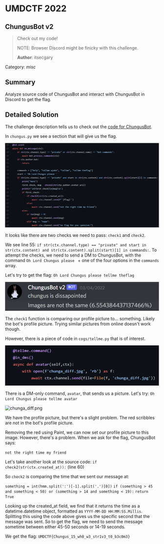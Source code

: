 # UMDCTF 2022
## ChungusBot v2

> Check out my code!
>
> NOTE: Browser Discord might be finicky with this challenge.
>
> **Author**: itsecgary

Category: *misc*

## Summary

Analyze source code of ChungusBot and interact with ChungusBot in Discord to get the flag.

## Detailed Solution

The challenge description tells us to check out the [code for ChungusBot](https://github.com/UMD-CSEC/ChungusBot_v2).

In `chungus.py` we see a section that will give us the flag.

![flag_code.png](https://github.com/03npan/ctf-write-ups/blob/main/umdctf-2022/chungusbot_v2/flag_code.png)

It looks like there are two checks we need to pass: `check1` and `check2`.

We see line 55: `if str(ctx.channel.type) == "private" and start in str(ctx.content) and str(ctx.content).split(start)[1] in commands:`. To attempt the checks, we need to send a DM to ChungusBot, with the command `Oh Lord Chungus please ` + one of the four options in the `commands` array.

Let's try to get the flag: `Oh Lord Chungus please tellme theflag`

![flag_fail_1.png](https://github.com/03npan/ctf-write-ups/blob/main/umdctf-2022/chungusbot_v2/flag_fail_1.png)

The `check1` function is comparing our profile picture to... something. Likely the bot's profile picture. Trying similar pictures from online doesn't work though.

However, there is a piece of code in `cogs/tellme.py` that is of interest.

![avatar.png](https://github.com/03npan/ctf-write-ups/blob/main/umdctf-2022/chungusbot_v2/avatar.png)

There is a DM-only command, `avatar`, that sends us a picture. Let's try: `Oh Lord Chungus please tellme avatar`

![chunga_diff.png](https://github.com/03npan/ctf-write-ups/blob/main/umdctf-2022/chungusbot_v2/chunga_diff.png)

We have the profile picture, but there's a slight problem. The red scribbles are not in the bot's profile picture.

Removing the red using Paint, we can now set our profile picture to this image. However, there's a problem. When we ask for the flag, ChungusBot says:

`not the right time my friend`

Let's take another look at the source code: `if check2(str(ctx.created_at)):` (line 60)

So `check2` is comparing the time that we sent our message at:

`something = int(hmm.split(':')[-1].split('.')[0])`
    `if (something > 45 and something < 50) or (something > 14 and something < 19):`
        `return True`

Looking up the created_at field, we find that it returns the time as a datetime.datetime object, formatted as `YYYY-MM-DD HH:MM:SS.Millis`. Splitting this using the code above gives us the specific second that the message was sent. So to get the flag, we need to send the message sometime between either 45-50 seconds or 14-19 seconds.

We get the flag: `UMDCTF{Chungus_15_wh0_w3_str1v3_t0_b3c0m3}`